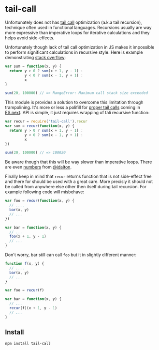 # tail-call

Unfortunately does not has [tail call] optimization (a.k.a tail recursion),
technique often used in functional languages. Recursions usually are way more
expressive than imperative loops for iterative calculations and they helps
avoid side-effects.

Unfortunately though lack of tail call optimization in JS makes it impossible
to perform significant calculations in recursive style. Here is example
demonstrating [stack overflow]:


```js
var sum = function(x, y) {
  return y > 0 ? sum(x + 1, y - 1) :
         y < 0 ? sum(x - 1, y + 1) :
         x
}

sum(20, 100000) // => RangeError: Maximum call stack size exceeded
```

This module is provides a solution to overcome this limitation through
trampolining. It's more or less a polifill for [proper tail calls] coming
in [ES.next]. API is simple, it just requires wrapping of tali recursive
function:

```js
var recur = require('tail-call').recur
var sum = recur(function(x, y) {
  return y > 0 ? sum(x + 1, y - 1) :
         y < 0 ? sum(x - 1, y + 1) :
         x
})

sum(20, 100000) // => 100020
```

Be aware though that this will be way slower than imperative loops. There are
even [numbers][jsperf] from [@jdalton].

Finally keep in mind that `recur` returns function that is not side-effect free
and there for should be used with a great care. More precisly it should not be
called from anywhere else other then itself during tail recursion. For example
following code will misbehave:

```js
var foo = recur(function(x, y) {
  // ....
  bar(x, y)
  // ...
})

var bar = function(x, y) {
  // ...
  foo(x + 1, y - 1)
  // ...
}
```

Don't worry, bar still can call `foo` but it in slightly different manner:

```js
function f(x, y) {
  // ....
  bar(x, y)
  // ...
}

var foo = recur(f)

var bar = function(x, y) {
  // ...
  recur(f)(x + 1, y - 1)
  // ...
}
```

## Install ##

    npm install tail-call

[Tail call]:http://en.wikipedia.org/wiki/Tail_call
[stack overflow]:http://en.wikipedia.org/wiki/Stack_overflow
[proper tail calls]:http://wiki.ecmascript.org/doku.php?id=harmony:proper_tail_calls
[ES.next]:http://wiki.ecmascript.org/doku.php?id=harmony:harmony
[@jdalton]:https://github.com/jdalton
[jsperf]:http://jsperf.com/tco#chart=bar
